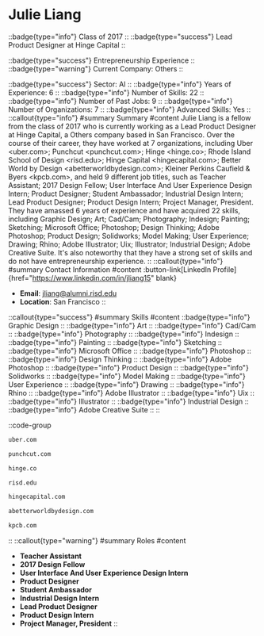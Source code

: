 # Julie Liang
::badge{type="info"}
Class of 2017
::
::badge{type="success"}
Lead Product Designer at Hinge Capital
::

::badge{type="success"}
Entrepreneurship Experience
::
::badge{type="warning"}
Current Company: Others
::

::badge{type="success"}
Sector: AI
::
::badge{type="info"}
Years of Experience: 6
::
::badge{type="info"}
Number of Skills: 22
::
::badge{type="info"}
Number of Past Jobs: 9
::
::badge{type="info"}
Number of Organizations: 7
::
::badge{type="info"}
Advanced Skills: Yes
::
::callout{type="info"}
#summary
Summary
#content
Julie Liang is a fellow from the class of 2017 who is currently working as a Lead Product Designer at Hinge Capital, a Others company based in San Francisco. Over the course of their career, they have worked at 7 organizations, including Uber <uber.com>; Punchcut <punchcut.com>; Hinge <hinge.co>; Rhode Island School of Design <risd.edu>; Hinge Capital <hingecapital.com>; Better World by Design <abetterworldbydesign.com>; Kleiner Perkins Caufield & Byers <kpcb.com>, and held 9 different job titles, such as Teacher Assistant; 2017 Design Fellow; User Interface And User Experience Design Intern; Product Designer; Student Ambassador; Industrial Design Intern; Lead Product Designer; Product Design Intern; Project Manager, President. They have amassed 6 years of experience and have acquired 22 skills, including Graphic Design; Art; Cad/Cam; Photography; Indesign; Painting; Sketching; Microsoft Office; Photoshop; Design Thinking; Adobe Photoshop; Product Design; Solidworks; Model Making; User Experience; Drawing; Rhino; Adobe Illustrator; Uix; Illustrator; Industrial Design; Adobe Creative Suite. It's also noteworthy that they have a strong set of skills and do not have entrepreneurship experience.
::
::callout{type="info"}
#summary
Contact Information
#content
:button-link[LinkedIn Profile]{href="https://www.linkedin.com/in/jliang15" blank}
- **Email**: jliang@alumni.risd.edu
- **Location**: San Francisco
::

::callout{type="success"}
#summary
Skills
#content
::badge{type="info"}
Graphic Design
::
::badge{type="info"}
Art
::
::badge{type="info"}
Cad/Cam
::
::badge{type="info"}
Photography
::
::badge{type="info"}
Indesign
::
::badge{type="info"}
Painting
::
::badge{type="info"}
Sketching
::
::badge{type="info"}
Microsoft Office
::
::badge{type="info"}
Photoshop
::
::badge{type="info"}
Design Thinking
::
::badge{type="info"}
Adobe Photoshop
::
::badge{type="info"}
Product Design
::
::badge{type="info"}
Solidworks
::
::badge{type="info"}
Model Making
::
::badge{type="info"}
User Experience
::
::badge{type="info"}
Drawing
::
::badge{type="info"}
Rhino
::
::badge{type="info"}
Adobe Illustrator
::
::badge{type="info"}
Uix
::
::badge{type="info"}
Illustrator
::
::badge{type="info"}
Industrial Design
::
::badge{type="info"}
Adobe Creative Suite
::
::

::code-group
```bash [Uber]
uber.com
```
```bash [Punchcut]
punchcut.com
```
```bash [Hinge]
hinge.co
```
```bash [Rhode Island School of Design]
risd.edu
```
```bash [Hinge Capital]
hingecapital.com
```
```bash [Better World by Design]
abetterworldbydesign.com
```
```bash [Kleiner Perkins Caufield & Byers]
kpcb.com
```
::
::callout{type="warning"}
#summary
Roles
#content
- **Teacher Assistant**
- **2017 Design Fellow**
- **User Interface And User Experience Design Intern**
- **Product Designer**
- **Student Ambassador**
- **Industrial Design Intern**
- **Lead Product Designer**
- **Product Design Intern**
- **Project Manager, President**
::

